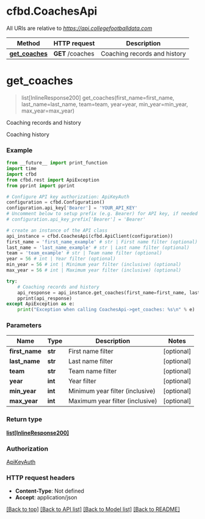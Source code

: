 # cfbd.CoachesApi

All URIs are relative to *https://api.collegefootballdata.com*

Method | HTTP request | Description
------------- | ------------- | -------------
[**get_coaches**](CoachesApi.md#get_coaches) | **GET** /coaches | Coaching records and history


# **get_coaches**
> list[InlineResponse200] get_coaches(first_name=first_name, last_name=last_name, team=team, year=year, min_year=min_year, max_year=max_year)

Coaching records and history

Coaching history

### Example
```python
from __future__ import print_function
import time
import cfbd
from cfbd.rest import ApiException
from pprint import pprint

# Configure API key authorization: ApiKeyAuth
configuration = cfbd.Configuration()
configuration.api_key['Bearer'] = 'YOUR_API_KEY'
# Uncomment below to setup prefix (e.g. Bearer) for API key, if needed
# configuration.api_key_prefix['Bearer'] = 'Bearer'

# create an instance of the API class
api_instance = cfbd.CoachesApi(cfbd.ApiClient(configuration))
first_name = 'first_name_example' # str | First name filter (optional)
last_name = 'last_name_example' # str | Last name filter (optional)
team = 'team_example' # str | Team name filter (optional)
year = 56 # int | Year filter (optional)
min_year = 56 # int | Minimum year filter (inclusive) (optional)
max_year = 56 # int | Maximum year filter (inclusive) (optional)

try:
    # Coaching records and history
    api_response = api_instance.get_coaches(first_name=first_name, last_name=last_name, team=team, year=year, min_year=min_year, max_year=max_year)
    pprint(api_response)
except ApiException as e:
    print("Exception when calling CoachesApi->get_coaches: %s\n" % e)
```

### Parameters

Name | Type | Description  | Notes
------------- | ------------- | ------------- | -------------
 **first_name** | **str**| First name filter | [optional] 
 **last_name** | **str**| Last name filter | [optional] 
 **team** | **str**| Team name filter | [optional] 
 **year** | **int**| Year filter | [optional] 
 **min_year** | **int**| Minimum year filter (inclusive) | [optional] 
 **max_year** | **int**| Maximum year filter (inclusive) | [optional] 

### Return type

[**list[InlineResponse200]**](InlineResponse200.md)

### Authorization

[ApiKeyAuth](../README.md#ApiKeyAuth)

### HTTP request headers

 - **Content-Type**: Not defined
 - **Accept**: application/json

[[Back to top]](#) [[Back to API list]](../README.md#documentation-for-api-endpoints) [[Back to Model list]](../README.md#documentation-for-models) [[Back to README]](../README.md)

